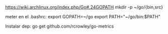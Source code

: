 https://wiki.archlinux.org/index.php/Go#.24GOPATH
mkdir -p ~/go/{bin,src}

meter en el .bashrc:
export GOPATH=~/go
export PATH="~/go/bin:$PATH"



Instalar dep:
go get github.com/rcrowley/go-metrics
